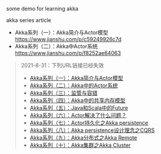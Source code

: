 some demo for learning akka

akka series article

- Akka系列（一）：Akka简介与Actor模型
https://www.jianshu.com/p/c59249926c7d
- Akka系列（二）：Akka中Actor系统
https://www.jianshu.com/p/f8252ae64063

> 2021-8-31：下列URL链接已经失效
> - [Akka系列（一）：Akka简介与Actor模型](http://www.godpan.me/2017/03/18/learning-akka-1.html)
> - [Akka系列（二）：Akka中的Actor系统](http://www.godpan.me/2017/04/02/learning-akka-2.html)
> - [Akka系列（三）：监管与容错](http://www.godpan.me/2017/04/15/learning-akka-3.html)
> - [Akka系列（四）：Akka中的共享内存模型](http://www.godpan.me/2017/05/01/learning-akka-4.html)
> - [Akka系列（五）：Java和Scala中的Future](http://www.godpan.me/2017/05/15/learning-akka-5.html)
> - [Akka系列（六）：Actor解决了什么问题？](http://www.godpan.me/2017/07/10/learning-akka-6.html)
> - [Akka系列（七）：Actor持久化之Akka persistence](http://www.godpan.me/2017/07/25/learning-akka-7.html)
> - [Akka系列（八）：Akka persistence设计理念之CQRS](http://www.godpan.me/2017/07/29/learning-akka-8.html)
> - [Akka系列（九）：Akka分布式之Akka Remote](http://www.godpan.me/2017/08/10/learning-akka-9.html)
> - [Akka系列（十）：Akka集群之Akka Cluster](http://www.godpan.me/2017/09/05/learning-akka-10.html)
